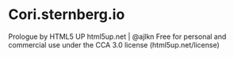 # Cori.sternberg.io

Prologue by HTML5 UP
html5up.net | @ajlkn
Free for personal and commercial use under the CCA 3.0 license (html5up.net/license)